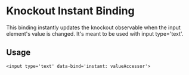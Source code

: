 Knockout Instant Binding
========================

This binding instantly updates the knockout observable when the input element's value is changed. It's meant to be used with input type='text'.

Usage
-----

`<input type='text' data-bind='instant: valueAccessor'>`
